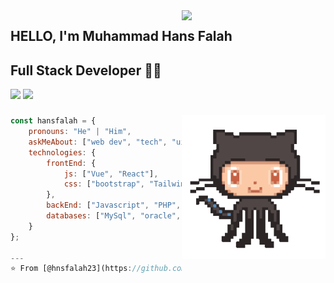 <img align='right' src="https://media.giphy.com/media/M9gbBd9nbDrOTu1Mqx/giphy.gif" width="230">

## HELLO, I'm Muhammad Hans Falah 
## Full Stack Developer 👨‍💻

[![](https://img.shields.io/badge/LinkedIn-MuhammadHansFalah-blue)](https://www.linkedin.com/in/muhammad-hans-falah-17a32b250/)
[![](https://img.shields.io/badge/Gmail-hansfalah5%40gmail.com-red)](mailto:hansfalah5@gmail.com)


### <img align='right' src="https://raw.githubusercontent.com/iCharlesZ/FigureBed/master/img/octocat.gif" width="230">

```javascript
const hansfalah = {
    pronouns: "He" | "Him",
    askMeAbout: ["web dev", "tech", "ui/ux design"],
    technologies: {
        frontEnd: {
            js: ["Vue", "React"],
            css: ["bootstrap", "Tailwind.css", "sass"]
        },
        backEnd: ["Javascript", "PHP", "Pyhton"],
        databases: ["MySql", "oracle", "MongoDB"]
    }
};

---
⭐️ From [@hnsfalah23](https://github.com/hnsfalah23)
